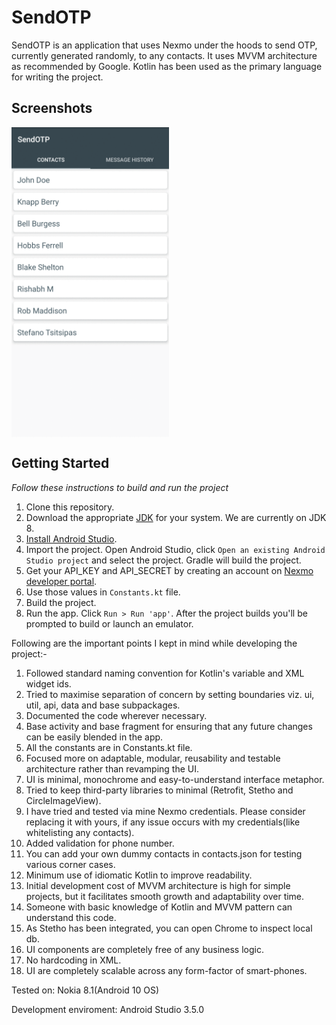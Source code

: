 # SendOTP

SendOTP is an application that uses Nexmo under the hoods to send OTP, currently generated randomly,
to any contacts. It uses MVVM architecture as recommended by Google. Kotlin has been used as the
primary language for writing the project.

## Screenshots
<div style="display:flex;" >
  <img  src="onboarding.gif" width="50%" >
</div>

## Getting Started

_Follow these instructions to build and run the project_

1. Clone this repository.
2. Download the appropriate [JDK](http://www.oracle.com/technetwork/java/javase/downloads/jdk8-downloads-2133151.html)
for your system. We are currently on JDK 8.
3. [Install Android Studio](https://developer.android.com/sdk/index.html).
4. Import the project. Open Android Studio, click `Open an existing Android
   Studio project` and select the project. Gradle will build the project.
5. Get your API_KEY and API_SECRET by creating an account on [Nexmo developer portal](https://developer.nexmo.com/).
6. Use those values in ```Constants.kt``` file.
7. Build the project.
5. Run the app. Click `Run > Run 'app'`. After the project builds you'll be
   prompted to build or launch an emulator.

Following are the important points I kept in mind while developing the project:-
1) Followed standard naming convention for Kotlin's variable and XML widget ids.
2) Tried to maximise separation of concern by setting boundaries viz. ui, util, api, data and base
   subpackages.
3) Documented the code wherever necessary.
4) Base activity and base fragment for ensuring that any future changes can be easily blended in the
   app.
5) All the constants are in Constants.kt file.
6) Focused more on adaptable, modular, reusability and testable architecture rather than revamping
   the UI.
7) UI is minimal, monochrome and easy-to-understand interface metaphor.
8) Tried to keep third-party libraries to minimal (Retrofit, Stetho and CircleImageView).
9) I have tried and tested via mine Nexmo credentials. Please consider replacing it with yours, if any
   issue occurs with my credentials(like whitelisting any contacts).
10) Added validation for phone number.
11) You can add your own dummy contacts in contacts.json for testing various corner cases.
12) Minimum use of idiomatic Kotlin to improve readability.
13) Initial development cost of MVVM architecture is high for simple projects, but it facilitates
    smooth growth and adaptability over time.
14) Someone with basic knowledge of Kotlin and MVVM pattern can understand this code.
15) As Stetho has been integrated, you can open Chrome to inspect local db.
16) UI components are completely free of any business logic.
17) No hardcoding in XML.
18) UI are completely scalable across any form-factor of smart-phones.

Tested on:
Nokia 8.1(Android 10 OS)

Development enviroment:
Android Studio 3.5.0


